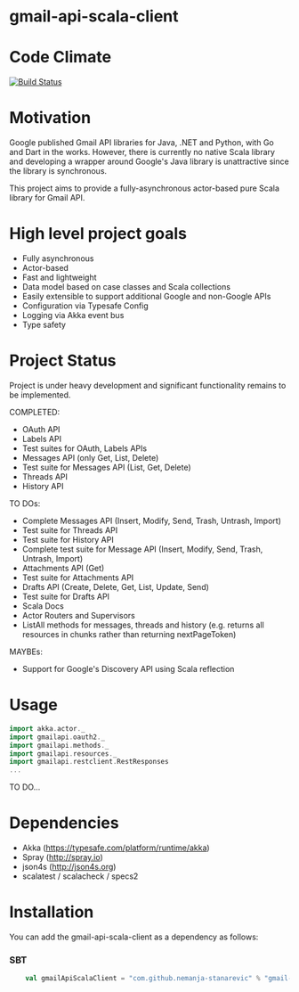 # gmail-api-scala-client

# Code Climate

[![Build Status](https://travis-ci.org/nemanja-stanarevic/gmail-api-scala-client.svg?branch=master)](https://travis-ci.org/nemanja-stanarevic/gmail-api-scala-client)

# Motivation
Google published Gmail API libraries for Java, .NET and Python, with Go and Dart in the works. 
However, there is currently no native Scala library and developing a wrapper around Google's Java library 
is unattractive since the library is synchronous.

This project aims to provide a fully-asynchronous actor-based pure Scala library for Gmail API.

# High level project goals
* Fully asynchronous
* Actor-based 
* Fast and lightweight
* Data model based on case classes and Scala collections
* Easily extensible to support additional Google and non-Google APIs
* Configuration via Typesafe Config
* Logging via Akka event bus
* Type safety

Project Status
==============

Project is under heavy development and significant functionality remains to be implemented. 

COMPLETED:
* OAuth API
* Labels API
* Test suites for OAuth, Labels APIs
* Messages API (only Get, List, Delete)
* Test suite for Messages API (List, Get, Delete)
* Threads API
* History API

TO DOs:
* Complete Messages API (Insert, Modify, Send, Trash, Untrash, Import)
* Test suite for Threads API
* Test suite for History API
* Complete test suite for Message API (Insert, Modify, Send, Trash, Untrash, Import)
* Attachments API (Get)
* Test suite for Attachments API
* Drafts API (Create, Delete, Get, List, Update, Send)
* Test suite for Drafts API
* Scala Docs
* Actor Routers and Supervisors
* ListAll methods for messages, threads and history (e.g. returns all resources in chunks rather than returning nextPageToken)

MAYBEs:
* Support for Google's Discovery API using Scala reflection

Usage
=====

```scala
import akka.actor._
import gmailapi.oauth2._
import gmailapi.methods._
import gmailapi.resources._
import gmailapi.restclient.RestResponses
...
```
TO DO...

Dependencies
============
* Akka (https://typesafe.com/platform/runtime/akka)
* Spray (http://spray.io)
* json4s (http://json4s.org)
* scalatest / scalacheck / specs2

Installation
============

You can add the gmail-api-scala-client as a dependency as follows:

### SBT

```scala
    val gmailApiScalaClient = "com.github.nemanja-stanarevic" % "gmail-api-scala-client" % "0.1"
```